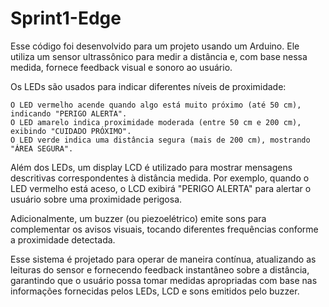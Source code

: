 # Sprint1-Edge

Esse código foi desenvolvido para um projeto usando um Arduino. Ele utiliza um sensor ultrassônico para medir a distância e, com base nessa medida, fornece feedback visual e sonoro ao usuário.

Os LEDs são usados para indicar diferentes níveis de proximidade:

    O LED vermelho acende quando algo está muito próximo (até 50 cm), indicando "PERIGO ALERTA".
    O LED amarelo indica proximidade moderada (entre 50 cm e 200 cm), exibindo "CUIDADO PRÓXIMO".
    O LED verde indica uma distância segura (mais de 200 cm), mostrando "ÁREA SEGURA".

Além dos LEDs, um display LCD é utilizado para mostrar mensagens descritivas correspondentes à distância medida. Por exemplo, quando o LED vermelho está aceso, o LCD exibirá "PERIGO ALERTA" para alertar o usuário sobre uma proximidade perigosa.

Adicionalmente, um buzzer (ou piezoelétrico) emite sons para complementar os avisos visuais, tocando diferentes frequências conforme a proximidade detectada.

Esse sistema é projetado para operar de maneira contínua, atualizando as leituras do sensor e fornecendo feedback instantâneo sobre a distância, garantindo que o usuário possa tomar medidas apropriadas com base nas informações fornecidas pelos LEDs, LCD e sons emitidos pelo buzzer.
